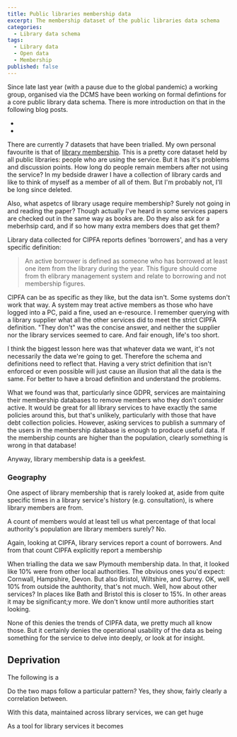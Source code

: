 ```yaml
---
title: Public libraries membership data
excerpt: The membership dataset of the public libraries data schema
categories:
  - Library data schema
tags:
  - Library data
  - Open data
  - Membership
published: false
---
```


Since late last year (with a pause due to the global pandemic) a working group, organised via the DCMS have been working on formal defintions for a core public library data schema. There is more introduction on that in the following blog posts.

*  
* 

There are currently 7 datasets that have been trialled. My own personal favourite is that of [library membership](https://schema.librarydata.uk/membership). This is a pretty core dataset held by all public libraries: people who are using the service. But it has it's problems and discussion points. How long do people remain members after not using the service? In my bedside drawer I have a collection of library cards and like to think of myself as a member of all of them. But I'm probably not, I'll be long since deleted.

Also, what aspetcs of library usage require membership? Surely not going in and reading the paper? Though actually I've heard in some services papers are checked out in the same way as books are. Do they also ask for a meberhsip card, and if so how many extra members does that get them?

Library data collected for CIPFA reports defines 'borrowers', and has a very specific definition:

> An active borrower is defined as someone who has borrowed at least one item from the library during the year. This figure should come from th elibrary management system and relate to borrowing and not membership figures.

CIPFA can be as specific as they like, but the data isn't. Some systems don't work that way. A system may treat active members as those who have logged into a PC, paid a fine, used an e-resource. I remember querying with a library supplier what all the other services did to meet the strict CIPFA definition. "They don't" was the concise answer, and neither the supplier nor the library services seemed to care. And fair enough, life's too short.

I think the biggest lesson here was that whatever data we want, it's not necessarily the data we're going to get. Therefore the schema and definitions need to reflect that. Having a very strict definition that isn't enforced or even possible will just cause an illusion that all the data is the same. For better to have a broad definition and understand the problems.

What we found was that, particularly since GDPR, services are maintaining their membership databases to remove members who they don't consider active. It would be great for all library services to have exactly the same policies around this, but that's unlikely, particularly with those that have debt collection policies. However, asking services to publish a summary of the users in the membership database is enough to produce useful data. If the membership counts are higher than the population, clearly something is wrong in that database!

Anyway, library membership data is a geekfest.

### Geography

One aspect of library membership that is rarely looked at, aside from quite specific times in a library service's history (e.g. consultation), is where library members are from.

A count of members would at least tell us what percentage of that local authority's population are library members surely? No. 

Again, looking at CIPFA, library services report a count of borrowers. And from that count CIPFA explicitly report a membership 


When trialling the data we saw Plymouth membership data. In that, it looked like 10% were from other local authorities. The obvious ones you'd expect: Cornwall, Hampshire, Devon. But also Bristol, Wiltshire, and Surrey. OK, well 10% from outside the auhthority, that's not much. Well, how about other services? In places like Bath and Bristol this is closer to 15%. In other areas it may be significant;y more. We don't know until more authorities start looking.

None of this denies the trends of CIPFA data, we pretty much all know those. But it certainly denies the operational usability of the data as being something for the service to delve into deeply, or look at for insight.


## Deprivation


The following is a 


Do the two maps follow a particular pattern? Yes, they show, fairly clearly a correlation between.

With this data, maintained across library services, we can get huge 

As a tool for library services it becomes








